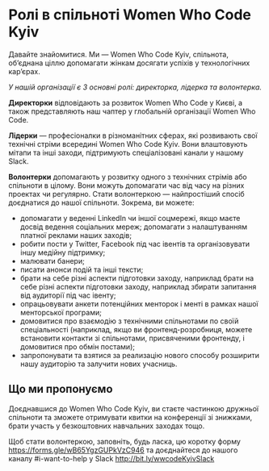 # Ролі в спільноті Women Who Code Kyiv

Давайте знайомитися. Ми — Women Who Code Kyiv, спільнота, об’єднана ціллю допомагати жінкам досягати успіхів у технологічних кар’єрах.

*У нашій організації є 3 основні ролі: директорка, лідерка та волонтерка.*

**Директорки** відповідають за розвиток Women Who Code у Києві, а також представляють наш чаптер у глобальній організації Women Who Code.

**Лідерки** — професіоналки в різноманітних сферах, які розвивають свої технічні стріми всередині Women Who Code Kyiv. Вони влаштовують мітапи та інші заходи, підтримують спеціалізовані канали у нашому Slack.

**Волонтерки** допомагають у розвитку одного з технічних стрімів або спільноти в цілому. Вони можуть допомагати час від часу на різних проектах чи регулярно. Стати волонтеркою — найпростіший спосіб доєднатися до нашої спільноти. Зокрема, ви можете:

* допомагати у веденні LinkedIn чи іншої соцмережі, якщо маєте досвід ведення соціальних мереж;
допомагати з налаштуванням платної реклами наших заходів;
* робити пости у Twitter, Facebook під час івентів та організовувати іншу медійну підтримку;
* малювати банери;
* писати анонси подій та інші тексти;
* брати на себе різні аспекти підготовки заходу, наприклад брати на себе різні аспекти підготовки заходу, наприклад збирати запитання від аудиторії під час івенту;
* опрацьовувати анкети потенційних менторок і менті в рамках нашої менторської програми;
* домовитися про взаємодію з технічними спільнотами по своїй спеціальності (наприклад, якщо ви фронтенд-розробниця, можете встановити контакти зі спільнотами, присвяченими фронтенду, і домовитися про обмін постами);
* запропонувати та взятися за реализацію нового способу розширити нашу аудиторію та залучити нових учасниць.

## Що ми пропонуємо
Доєднавшися до Women Who Code Kyiv, ви стаєте частинкою дружньої спільноти та зможете отримувати квитки на конференції зі знижками, брати участь у безкоштовних навчальних заходах тощо.

Щоб стати волонтеркою, заповніть, будь ласка, цю коротку форму https://forms.gle/wB65YgzGUPkVzC946 та доєднайтеся до нашого каналу #i-want-to-help у Slack http://bit.ly/wwcodeKyivSlack



